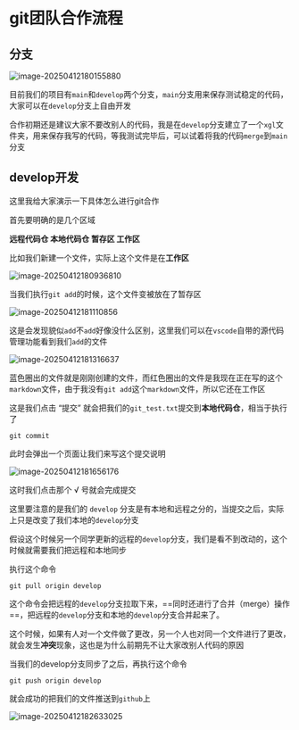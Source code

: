 # git团队合作流程

## 分支

![image-20250412180155880](https://ssstone.oss-cn-beijing.aliyuncs.com/image-20250412180155880.png)

目前我们的项目有`main`和`develop`两个分支，`main`分支用来保存测试稳定的代码，大家可以在`develop`分支上自由开发

合作初期还是建议大家不要改别人的代码，我是在`develop`分支建立了一个`xgl`文件夹，用来保存我写的代码，等我测试完毕后，可以试着将我的代码`merge`到`main`分支

## develop开发

这里我给大家演示一下具体怎么进行git合作

首先要明确的是几个区域

**远程代码仓 本地代码仓 暂存区 工作区**

比如我们新建一个文件，实际上这个文件是在**工作区**

![image-20250412180936810](https://ssstone.oss-cn-beijing.aliyuncs.com/image-20250412180936810.png)

当我们执行`git add`的时候，这个文件变被放在了暂存区

![image-20250412181110856](https://ssstone.oss-cn-beijing.aliyuncs.com/image-20250412181110856.png)

这是会发现貌似`add`不`add`好像没什么区别，这里我们可以在`vscode`自带的源代码管理功能看到我们`add`的文件

![image-20250412181316637](https://ssstone.oss-cn-beijing.aliyuncs.com/image-20250412181316637.png)

蓝色圈出的文件就是刚刚创建的文件，而红色圈出的文件是我现在正在写的这个`markdown`文件，由于我没有`git add`这个`markdown`文件，所以它还在工作区

这是我们点击 “提交” 就会把我们的`git_test.txt`提交到**本地代码仓**，相当于执行了

```
git commit
```

此时会弹出一个页面让我们来写这个提交说明

![image-20250412181656176](https://ssstone.oss-cn-beijing.aliyuncs.com/image-20250412181656176.png)

这时我们点击那个 √ 号就会完成提交

这里要注意的是我们的 `develop` 分支是有本地和远程之分的，当提交之后，实际上只是改变了我们本地的`develop`分支

假设这个时候另一个同学更新的远程的`develop`分支，我们是看不到改动的，这个时候就需要我们把远程和本地同步

执行这个命令

```
git pull origin develop
```

这个命令会把远程的`develop`分支拉取下来，==同时还进行了合并（merge）操作==，把远程的`develop`分支和本地的`develop`分支合并起来了。

这个时候，如果有人对一个文件做了更改，另一个人也对同一个文件进行了更改，就会发生**冲突**现象，这也是为什么前期先不让大家改别人代码的原因

当我们的develop分支同步了之后，再执行这个命令

```
git push origin develop
```

就会成功的把我们的文件推送到`github`上

![image-20250412182633025](https://ssstone.oss-cn-beijing.aliyuncs.com/image-20250412182633025.png)